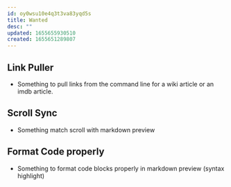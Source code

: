 ```yaml
---
id: oy0wsu10e4q3t3va83yqd5s
title: Wanted
desc: ""
updated: 1655655930510
created: 1655651289807
---
```


## Link Puller

- Something to pull links from the command line for a wiki article or an imdb article.

## Scroll Sync

- Something match scroll with markdown preview

## Format Code properly

- Something to format code blocks properly in markdown preview (syntax highlight)
